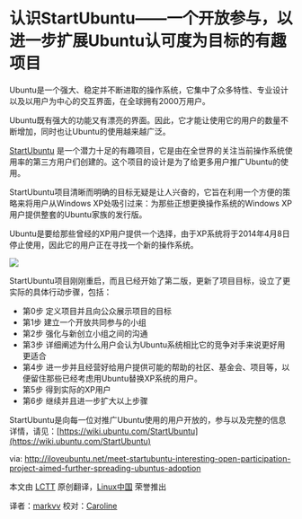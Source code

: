 认识StartUbuntu——一个开放参与，以进一步扩展Ubuntu认可度为目标的有趣项目
================================================================================

Ubuntu是一个强大、稳定并不断进取的操作系统，它集中了众多特性、专业设计以及以用户为中心的交互界面，在全球拥有2000万用户。

Ubuntu既有强大的功能又有漂亮的界面。因此，它才能让使用它的用户的数量不断增加，同时也让Ubuntu的使用越来越广泛。

[StartUbuntu](https://launchpad.net/startubuntu) 是一个潜力十足的有趣项目，它是由在全世界的关注当前操作系统使用率的第三方用户们创建的。这个项目的设计是为了给更多用户推广Ubuntu的使用。

StartUbuntu项目清晰而明确的目标无疑是让人兴奋的，它旨在利用一个方便的策略来将用户从Windows XP处吸引过来：为那些正想更换操作系统的Windows XP用户提供整套的Ubuntu家族的发行版。

Ubuntu是要给那些曾经的XP用户提供一个选择，由于XP系统将于2014年4月8日停止使用，因此它的用户正在寻找一个新的操作系统。

![](http://iloveubuntu.net/pictures_me/startubuntu%20version%202.png)

StartUbuntu项目刚刚重启，而且已经开始了第二版，更新了项目目标，设立了更实际的具体行动步骤，包括：

- 第0步 定义项目并且向公众展示项目的目标
- 第1步 建立一个开放共同参与的小组
- 第2步 强化与新创立小组之间的沟通
- 第3步 详细阐述为什么用户会认为Ubuntu系统相比它的竞争对手来说更好用更适合
- 第4步 进一步并且经营好给用户提供可能的帮助的社区、基金会、项目等，以便留住那些已经考虑用Ubuntu替换XP系统的用户。
- 第5步 得到实际的XP用户
- 第6步 继续并且进一步扩大以上步骤

StartUbuntu是向每一位对推广Ubuntu使用的用户开放的，参与以及完整的信息详情，请见：[https://wiki.ubuntu.com/StartUbuntu](https://wiki.ubuntu.com/StartUbuntu)

via:  http://iloveubuntu.net/meet-startubuntu-interesting-open-participation-project-aimed-further-spreading-ubuntus-adoption


本文由 [LCTT][] 原创翻译，[Linux中国][] 荣誉推出

译者：[markvv][] 校对：[Caroline][]

[LCTT]:https://github.com/LCTT/TranslateProject
[Linux中国]:http://linux.cn/portal.php
[markvv]:http://linux.cn/space/markvv
[Caroline]:http://linux.cn/space/14763

[1]:http://iloveubuntu.net/meet-startubuntu-interesting-open-participation-project-aimed-further-spreading-ubuntus-adoption
[2]:https://launchpad.net/startubuntu 
[3]:https://wiki.ubuntu.com/StartUbuntu
